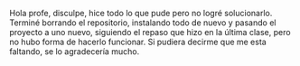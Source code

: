 Hola profe, disculpe, hice todo lo que pude pero no logré solucionarlo. Terminé borrando el repositorio, instalando todo de nuevo y pasando el proyecto a uno nuevo, siguiendo el repaso que hizo en la última clase, pero no hubo forma de hacerlo funcionar.
Si pudiera decirme que me esta faltando, se lo agradecería mucho.